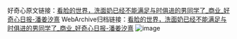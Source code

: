 好奇心原文链接：[看脸的世界，洗面奶已经不能满足与时俱进的男同学了_商业_好奇心日报-潘姜汐熹](https://www.qdaily.com/articles/8581.html)
WebArchive归档链接：[看脸的世界，洗面奶已经不能满足与时俱进的男同学了_商业_好奇心日报-潘姜汐熹](http://web.archive.org/web/20190623153224/https://www.qdaily.com/articles/8581.html)
![image](http://ww3.sinaimg.cn/large/007d5XDpgy1g3vdim0om7j30u02ng4qp)
